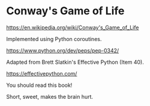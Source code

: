 # Conway's Game of Life
https://en.wikipedia.org/wiki/Conway's_Game_of_Life

Implemented using Python coroutines.

https://www.python.org/dev/peps/pep-0342/

Adapted from Brett Slatkin's Effective Python (Item 40).

https://effectivepython.com/

You should read this book!

Short, sweet, makes the brain hurt.
